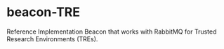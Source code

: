 # beacon-TRE
Reference Implementation Beacon that works with RabbitMQ for Trusted Research Environments (TREs).
